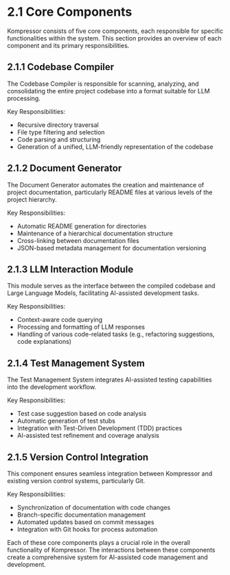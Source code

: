 # 2.1 Core Components

Kompressor consists of five core components, each responsible for specific functionalities within the system. This section provides an overview of each component and its primary responsibilities.

## 2.1.1 Codebase Compiler

The Codebase Compiler is responsible for scanning, analyzing, and consolidating the entire project codebase into a format suitable for LLM processing.

Key Responsibilities:
- Recursive directory traversal
- File type filtering and selection
- Code parsing and structuring
- Generation of a unified, LLM-friendly representation of the codebase

## 2.1.2 Document Generator

The Document Generator automates the creation and maintenance of project documentation, particularly README files at various levels of the project hierarchy.

Key Responsibilities:
- Automatic README generation for directories
- Maintenance of a hierarchical documentation structure
- Cross-linking between documentation files
- JSON-based metadata management for documentation versioning

## 2.1.3 LLM Interaction Module

This module serves as the interface between the compiled codebase and Large Language Models, facilitating AI-assisted development tasks.

Key Responsibilities:
- Context-aware code querying
- Processing and formatting of LLM responses
- Handling of various code-related tasks (e.g., refactoring suggestions, code explanations)

## 2.1.4 Test Management System

The Test Management System integrates AI-assisted testing capabilities into the development workflow.

Key Responsibilities:
- Test case suggestion based on code analysis
- Automatic generation of test stubs
- Integration with Test-Driven Development (TDD) practices
- AI-assisted test refinement and coverage analysis

## 2.1.5 Version Control Integration

This component ensures seamless integration between Kompressor and existing version control systems, particularly Git.

Key Responsibilities:
- Synchronization of documentation with code changes
- Branch-specific documentation management
- Automated updates based on commit messages
- Integration with Git hooks for process automation

Each of these core components plays a crucial role in the overall functionality of Kompressor. The interactions between these components create a comprehensive system for AI-assisted code management and development.

